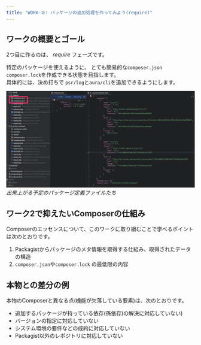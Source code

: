 ```yaml
---
title: "WORK-②: パッケージの追加処理を作ってみよう(require)"
---
```


## ワークの概要とゴール

2つ目に作るのは、 _require_ フェーズです。

特定のパッケージを使えるように、 とても簡易的な`composer.json` `composer.lock`を作成できる状態を目指します。  
具体的には、決め打ちで `psr/log`と`aura/cli`を追加できるようにします。

![](/images/3_work2_0/goal-image.png)
_出来上がる予定のパッケージ定義ファイルたち_

## ワーク2で抑えたいComposerの仕組み

Composerのエッセンスについて、このワークに取り組むことで学べるポイントは次のとおりです。

1. Packagistからパッケージのメタ情報を取得する仕組み、取得されたデータの構造
2. `composer.json`や`composer.lock` の最低限の内容

## 本物との差分の例

本物のComposerと異なる点(機能が欠落している要素)は、次のとおりです。

- 追加するパッケージが持っている依存(孫依存)の解決に対応していない)
- バージョンの指定に対応していない
- システム環境の要件などの成約に対応していない
- Packagist以外のレポジトリに対応していない
